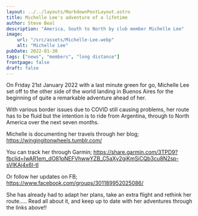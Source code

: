 ```yaml
---
layout: ../../layouts/MarkdownPostLayout.astro
title: Michelle Lee's adventure of a lifetime
author: Steve Beal
description: "America, South to North by club member Michelle Lee"
image:
    url: "/src/assets/Michelle-Lee.webp"
    alt: "Michelle Lee"
pubDate: 2022-01-30
tags: ["news", "members", "long distance"]
frontpage: false
draft: false
---
```


On Friday 21st January 2022 with a last minute green for go, Michelle Lee set off to the other side of the world landing in Buenos Aires for the beginning of quite a remarkable adventure ahead of her.

With various border issues due to COVID still causing problems, her route has to be fluid but the intention is to ride from Argentina, through to North America over the next seven months.

Michelle is documenting her travels through her blog;
https://wingingitonwheels.tumblr.com/

You can track her through Garmin;
https://share.garmin.com/3TPD9?fbclid=IwAR1em_dO81pNEFVhwwYZB_C5aXy2giKmSiCQb3cu8N2sp-sVlKAj4x6l-tI

Or follow her updates on FB;
https://www.facebook.com/groups/301189952025086/

She has already had to adapt her plans, take an extra flight and rethink her route….. Read all about it, and keep up to date with her adventures through the links above!!